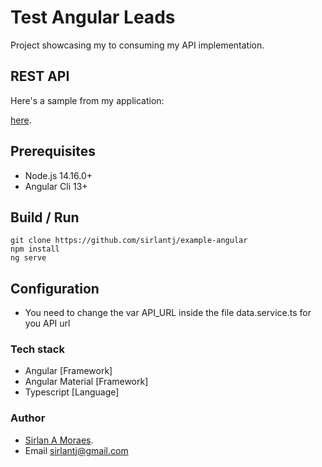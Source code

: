 # Test Angular Leads

Project showcasing my to consuming my API implementation.

## REST API
Here's a sample from my application:

[here](https://#/).

## Prerequisites

* Node.js 14.16.0+
* Angular Cli 13+

## Build / Run

```
git clone https://github.com/sirlantj/example-angular
npm install
ng serve
```

## Configuration 

- You need to change the var API_URL inside the file data.service.ts for you API url

### Tech stack

* Angular [Framework]
* Angular Material [Framework]
* Typescript [Language]

### Author
- [Sirlan A Moraes](https://github.com/sirlantj). 
- Email sirlantj@gmail.com